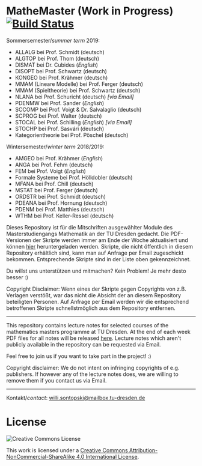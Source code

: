# MatheMaster (Work in Progress) [![Build Status](https://travis-ci.com/LostInDarkMath/MatheMaster.svg?branch=master)](https://travis-ci.com/LostInDarkMath/MatheMaster)

Sommersemester/*summer term* 2019:
- ALLALG bei Prof. Schmidt (deutsch)
- ALGTOP bei Prof. Thom (deutsch)
- DISMAT bei Dr. Cubides (*English*)
- DISOPT bei Prof. Schwartz (deutsch)
- KONGEO bei Prof. Krähmer (deutsch)
- MMAM (Lineare Modelle) bei Prof. Ferger (deutsch)
- MMAM (Spieltheorie) bei Prof. Schwartz (deutsch)
- NLANA bei Prof. Schuricht (deutsch) *[*_via Email_*]*
- PDENMW bei Prof. Sander  (*English*)
- SCCOMP bei Prof. Voigt & Dr.  Salvalaglio (deutsch)
- SCPROG bei Prof. Walter (deutsch)
- STOCAL bei Prof. Schilling (*English*) *[*_via Email_*]*
- STOCHP bei Prof. Sasvári (deutsch)
- Kategorientheorie bei Prof. Pöschel (deutsch)

Wintersemester/*winter term* 2018/2019:
- AMGEO bei Prof. Krähmer (*English*)
- ANGA bei Prof. Fehm (deutsch)
- FEM bei Prof. Voigt (*English*)
- Formale Systeme bei Prof. Hölldobler (deutsch)
- MFANA bei Prof. Chill (deutsch) 
- MSTAT bei Prof. Ferger (deutsch)
- ORDSTR bei Prof. Schmidt (deutsch)
- PDEANA bei Prof. Hornung (deutsch)
- PDENM bei Prof. Matthies (deutsch)
- WTHM bei Prof. Keller-Ressel (deutsch)


Dieses Repository ist für die Mitschriften ausgewählter Module des Masterstudiengangs Mathematik an der TU Dresden gedacht.
Die PDF-Versionen der Skripte werden immer am Ende der Woche aktualisiert und können [hier](https://github.com/LostInDarkMath/MatheMaster/releases/latest) heruntergeladen werden.
Skripte, die nicht öffentlich in diesem Repository erhältlich sind, kann man auf Anfrage per Email zugeschickt bekommen.
Entsprechende Skripte sind in der Liste oben gekennzeichnet.



Du willst uns unterstützen und mitmachen? Kein Problem! Je mehr desto besser :)

Copyright Disclaimer: Wenn eines der Skripte gegen Copyrights von z.B. Verlagen verstößt, war das nicht die Absicht der an diesem Repository beteiligten Personen. Auf Anfrage per Email werden wir die entsprechend betroffenen Skripte schnellstmöglich aus dem Repository entfernen.

---

This repository contains lecture notes for selected courses of the mathematics masters programme at TU Dresden.
At the end of each week PDF files for all notes will be released [here](https://github.com/LostInDarkMath/MatheMaster/releases/latest).
Lecture notes which aren't publicly available in the repository can be requested via Email.



Feel free to join us if you want to take part in the project! :)

Copyright disclaimer: We do not intent on infringing copyrights of e.g. publishers. If however any of the lecture notes does, we are willing to remove them if you contact us via Email.

---

Kontakt/*contact*: willi.sontopski@mailbox.tu-dresden.de
 
# License

![Creative Commons License](https://i.creativecommons.org/l/by-nc-sa/4.0/88x31.png)

This work is licensed under a
[Creative Commons Attribution-NonCommercial-ShareAlike 4.0 International License](http://creativecommons.org/licenses/by-nc-sa/4.0/).
